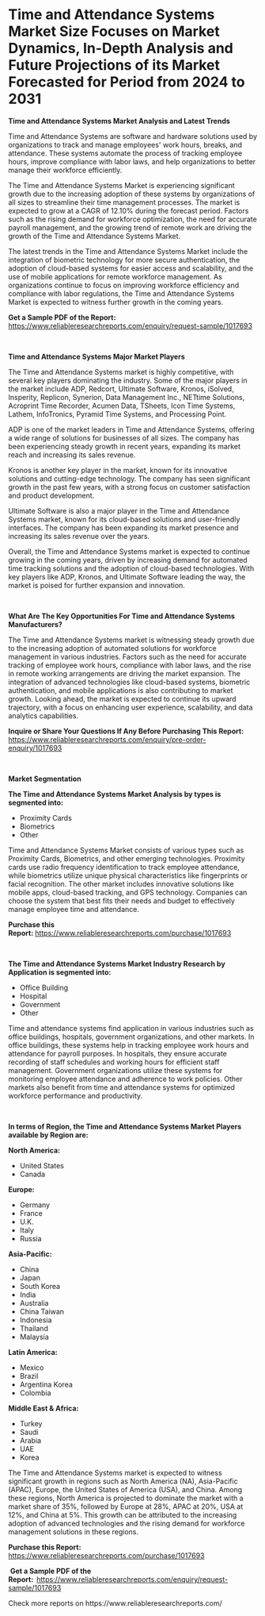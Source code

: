 <p><h1>Time and Attendance Systems Market Size Focuses on Market Dynamics, In-Depth Analysis and Future Projections of its Market Forecasted for Period from 2024 to 2031</h1></p><p><strong>Time and Attendance Systems Market Analysis and Latest Trends</strong></p>
<p><p>Time and Attendance Systems are software and hardware solutions used by organizations to track and manage employees' work hours, breaks, and attendance. These systems automate the process of tracking employee hours, improve compliance with labor laws, and help organizations to better manage their workforce efficiently.</p><p>The Time and Attendance Systems Market is experiencing significant growth due to the increasing adoption of these systems by organizations of all sizes to streamline their time management processes. The market is expected to grow at a CAGR of 12.10% during the forecast period. Factors such as the rising demand for workforce optimization, the need for accurate payroll management, and the growing trend of remote work are driving the growth of the Time and Attendance Systems Market.</p><p>The latest trends in the Time and Attendance Systems Market include the integration of biometric technology for more secure authentication, the adoption of cloud-based systems for easier access and scalability, and the use of mobile applications for remote workforce management. As organizations continue to focus on improving workforce efficiency and compliance with labor regulations, the Time and Attendance Systems Market is expected to witness further growth in the coming years.</p></p>
<p><strong>Get a Sample PDF of the Report:&nbsp;</strong> <a href="https://www.reliableresearchreports.com/enquiry/request-sample/1017693">https://www.reliableresearchreports.com/enquiry/request-sample/1017693</a></p>
<p>&nbsp;</p>
<p><strong>Time and Attendance Systems Major Market Players</strong></p>
<p><p>The Time and Attendance Systems market is highly competitive, with several key players dominating the industry. Some of the major players in the market include ADP, Redcort, Ultimate Software, Kronos, iSolved, Insperity, Replicon, Synerion, Data Management Inc., NETtime Solutions, Acroprint Time Recorder, Acumen Data, TSheets, Icon Time Systems, Lathem, InfoTronics, Pyramid Time Systems, and Processing Point.</p><p>ADP is one of the market leaders in Time and Attendance Systems, offering a wide range of solutions for businesses of all sizes. The company has been experiencing steady growth in recent years, expanding its market reach and increasing its sales revenue.</p><p>Kronos is another key player in the market, known for its innovative solutions and cutting-edge technology. The company has seen significant growth in the past few years, with a strong focus on customer satisfaction and product development.</p><p>Ultimate Software is also a major player in the Time and Attendance Systems market, known for its cloud-based solutions and user-friendly interfaces. The company has been expanding its market presence and increasing its sales revenue over the years.</p><p>Overall, the Time and Attendance Systems market is expected to continue growing in the coming years, driven by increasing demand for automated time tracking solutions and the adoption of cloud-based technologies. With key players like ADP, Kronos, and Ultimate Software leading the way, the market is poised for further expansion and innovation.</p></p>
<p>&nbsp;</p>
<p><strong>What Are The Key Opportunities For Time and Attendance Systems Manufacturers?</strong></p>
<p><p>The Time and Attendance Systems market is witnessing steady growth due to the increasing adoption of automated solutions for workforce management in various industries. Factors such as the need for accurate tracking of employee work hours, compliance with labor laws, and the rise in remote working arrangements are driving the market expansion. The integration of advanced technologies like cloud-based systems, biometric authentication, and mobile applications is also contributing to market growth. Looking ahead, the market is expected to continue its upward trajectory, with a focus on enhancing user experience, scalability, and data analytics capabilities.</p></p>
<p><strong>Inquire or Share Your Questions If Any Before Purchasing This Report:</strong> <a href="https://www.reliableresearchreports.com/enquiry/pre-order-enquiry/1017693">https://www.reliableresearchreports.com/enquiry/pre-order-enquiry/1017693</a></p>
<p>&nbsp;</p>
<p><strong>Market Segmentation</strong></p>
<p><strong>The Time and Attendance Systems Market Analysis by types is segmented into:</strong></p>
<p><ul><li>Proximity Cards</li><li>Biometrics</li><li>Other</li></ul></p>
<p><p>Time and Attendance Systems Market consists of various types such as Proximity Cards, Biometrics, and other emerging technologies. Proximity cards use radio frequency identification to track employee attendance, while biometrics utilize unique physical characteristics like fingerprints or facial recognition. The other market includes innovative solutions like mobile apps, cloud-based tracking, and GPS technology. Companies can choose the system that best fits their needs and budget to effectively manage employee time and attendance.</p></p>
<p><strong>Purchase this Report:&nbsp;</strong><a href="https://www.reliableresearchreports.com/purchase/1017693">https://www.reliableresearchreports.com/purchase/1017693</a></p>
<p>&nbsp;</p>
<p><strong>The Time and Attendance Systems Market Industry Research by Application is segmented into:</strong></p>
<p><ul><li>Office Building</li><li>Hospital</li><li>Government</li><li>Other</li></ul></p>
<p><p>Time and attendance systems find application in various industries such as office buildings, hospitals, government organizations, and other markets. In office buildings, these systems help in tracking employee work hours and attendance for payroll purposes. In hospitals, they ensure accurate recording of staff schedules and working hours for efficient staff management. Government organizations utilize these systems for monitoring employee attendance and adherence to work policies. Other markets also benefit from time and attendance systems for optimized workforce performance and productivity.</p></p>
<p>&nbsp;</p>
<p><strong>In terms of Region, the Time and Attendance Systems Market Players available by Region are:</strong></p>
<p>
    <p> <strong> North America: </strong>
        <ul>
            <li>United States</li>
            <li>Canada</li>
        </ul>
        </p> 
    <p> <strong> Europe: </strong>
        <ul>
            <li>Germany</li>
            <li>France</li>
            <li>U.K.</li>
            <li>Italy</li>
            <li>Russia</li>
        </ul>
        </p> 
    <p> <strong> Asia-Pacific: </strong>
        <ul>
            <li>China</li>
            <li>Japan</li>
            <li>South Korea</li>
            <li>India</li>
            <li>Australia</li>
            <li>China Taiwan</li>
            <li>Indonesia</li>
            <li>Thailand</li>
            <li>Malaysia</li>
        </ul>
        </p> 
    <p> <strong> Latin America: </strong>
        <ul>
            <li>Mexico</li>
            <li>Brazil</li>
            <li>Argentina Korea</li>
            <li>Colombia</li>
        </ul>
        </p> 
    <p> <strong> Middle East & Africa: </strong>
        <ul>
            <li>Turkey</li>
            <li>Saudi</li>
            <li>Arabia</li>
            <li>UAE</li>
            <li>Korea</li>
        </ul>
    </p>
    </p>
<p><p>The Time and Attendance Systems market is expected to witness significant growth in regions such as North America (NA), Asia-Pacific (APAC), Europe, the United States of America (USA), and China. Among these regions, North America is projected to dominate the market with a market share of 35%, followed by Europe at 28%, APAC at 20%, USA at 12%, and China at 5%. This growth can be attributed to the increasing adoption of advanced technologies and the rising demand for workforce management solutions in these regions.</p></p>
<p><strong>Purchase this Report: </strong><a href="https://www.reliableresearchreports.com/purchase/1017693">https://www.reliableresearchreports.com/purchase/1017693</a></p>
<p>&nbsp;<strong>Get a Sample PDF of the Report:&nbsp;&nbsp;</strong><a href="https://www.reliableresearchreports.com/enquiry/request-sample/1017693">https://www.reliableresearchreports.com/enquiry/request-sample/1017693</a></p>
<p><strong></strong></p>
<p>Check more reports on https://www.reliableresearchreports.com/</p>